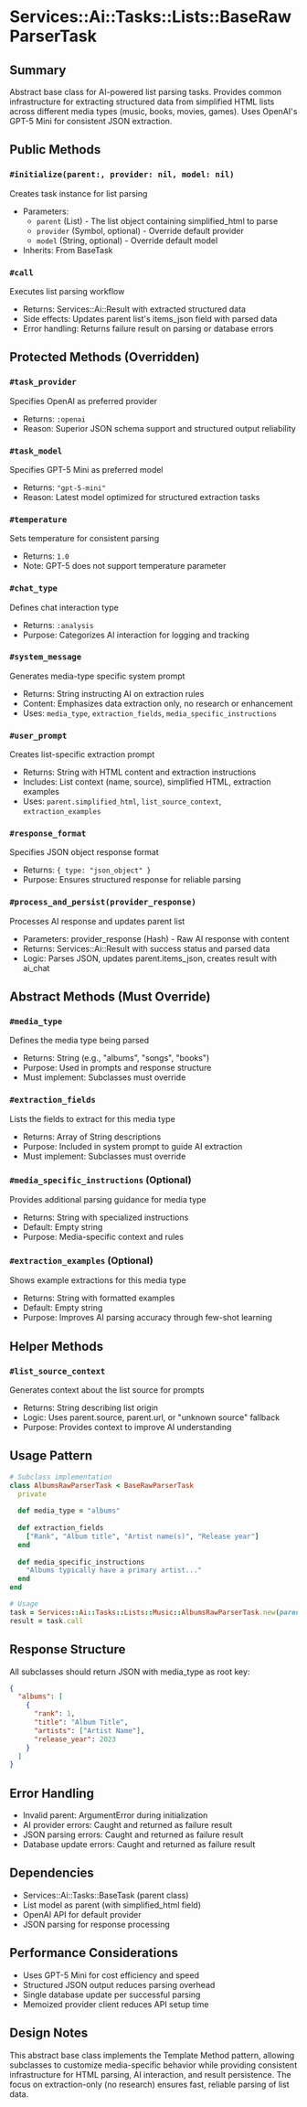 # Services::Ai::Tasks::Lists::BaseRawParserTask

## Summary
Abstract base class for AI-powered list parsing tasks. Provides common infrastructure for extracting structured data from simplified HTML lists across different media types (music, books, movies, games). Uses OpenAI's GPT-5 Mini for consistent JSON extraction.

## Public Methods

### `#initialize(parent:, provider: nil, model: nil)`
Creates task instance for list parsing
- Parameters:
  - `parent` (List) - The list object containing simplified_html to parse
  - `provider` (Symbol, optional) - Override default provider
  - `model` (String, optional) - Override default model
- Inherits: From BaseTask

### `#call`
Executes list parsing workflow
- Returns: Services::Ai::Result with extracted structured data
- Side effects: Updates parent list's items_json field with parsed data
- Error handling: Returns failure result on parsing or database errors

## Protected Methods (Overridden)

### `#task_provider`
Specifies OpenAI as preferred provider
- Returns: `:openai`
- Reason: Superior JSON schema support and structured output reliability

### `#task_model`
Specifies GPT-5 Mini as preferred model
- Returns: `"gpt-5-mini"`
- Reason: Latest model optimized for structured extraction tasks

### `#temperature`
Sets temperature for consistent parsing
- Returns: `1.0`
- Note: GPT-5 does not support temperature parameter

### `#chat_type`
Defines chat interaction type
- Returns: `:analysis`
- Purpose: Categorizes AI interaction for logging and tracking

### `#system_message`
Generates media-type specific system prompt
- Returns: String instructing AI on extraction rules
- Content: Emphasizes data extraction only, no research or enhancement
- Uses: `media_type`, `extraction_fields`, `media_specific_instructions`

### `#user_prompt`
Creates list-specific extraction prompt
- Returns: String with HTML content and extraction instructions
- Includes: List context (name, source), simplified HTML, extraction examples
- Uses: `parent.simplified_html`, `list_source_context`, `extraction_examples`

### `#response_format`
Specifies JSON object response format
- Returns: `{ type: "json_object" }`
- Purpose: Ensures structured response for reliable parsing

### `#process_and_persist(provider_response)`
Processes AI response and updates parent list
- Parameters: provider_response (Hash) - Raw AI response with content
- Returns: Services::Ai::Result with success status and parsed data
- Logic: Parses JSON, updates parent.items_json, creates result with ai_chat

## Abstract Methods (Must Override)

### `#media_type`
Defines the media type being parsed
- Returns: String (e.g., "albums", "songs", "books")
- Purpose: Used in prompts and response structure
- Must implement: Subclasses must override

### `#extraction_fields`
Lists the fields to extract for this media type
- Returns: Array of String descriptions
- Purpose: Included in system prompt to guide AI extraction
- Must implement: Subclasses must override

### `#media_specific_instructions` (Optional)
Provides additional parsing guidance for media type
- Returns: String with specialized instructions
- Default: Empty string
- Purpose: Media-specific context and rules

### `#extraction_examples` (Optional)
Shows example extractions for this media type
- Returns: String with formatted examples
- Default: Empty string
- Purpose: Improves AI parsing accuracy through few-shot learning

## Helper Methods

### `#list_source_context`
Generates context about the list source for prompts
- Returns: String describing list origin
- Logic: Uses parent.source, parent.url, or "unknown source" fallback
- Purpose: Provides context to improve AI understanding

## Usage Pattern

```ruby
# Subclass implementation
class AlbumsRawParserTask < BaseRawParserTask
  private
  
  def media_type = "albums"
  
  def extraction_fields
    ["Rank", "Album title", "Artist name(s)", "Release year"]
  end
  
  def media_specific_instructions
    "Albums typically have a primary artist..."
  end
end

# Usage
task = Services::Ai::Tasks::Lists::Music::AlbumsRawParserTask.new(parent: list)
result = task.call
```

## Response Structure
All subclasses should return JSON with media_type as root key:
```json
{
  "albums": [
    {
      "rank": 1,
      "title": "Album Title",
      "artists": ["Artist Name"],
      "release_year": 2023
    }
  ]
}
```

## Error Handling
- Invalid parent: ArgumentError during initialization
- AI provider errors: Caught and returned as failure result
- JSON parsing errors: Caught and returned as failure result
- Database update errors: Caught and returned as failure result

## Dependencies
- Services::Ai::Tasks::BaseTask (parent class)
- List model as parent (with simplified_html field)
- OpenAI API for default provider
- JSON parsing for response processing

## Performance Considerations
- Uses GPT-5 Mini for cost efficiency and speed
- Structured JSON output reduces parsing overhead
- Single database update per successful parsing
- Memoized provider client reduces API setup time

## Design Notes
This abstract base class implements the Template Method pattern, allowing subclasses to customize media-specific behavior while providing consistent infrastructure for HTML parsing, AI interaction, and result persistence. The focus on extraction-only (no research) ensures fast, reliable parsing of list data.
